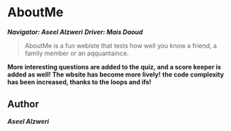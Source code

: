 # AboutMe

**_Navigator: Aseel Alzweri_**
**_Driver: Mais Daoud_**

>AboutMe is a fun webiste that tests how well you know a friend, a family member or an aqquantaince.

**More interesting questions are added to the quiz, and a score keeper is added as well! The wbsite has become more lively!**
**the code complexity has been increased, thanks to the loops and ifs!**



## Author

***Aseel Alzweri***
